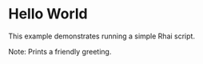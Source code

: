 # Hello World

This example demonstrates running a simple Rhai script.

Note: Prints a friendly greeting.
